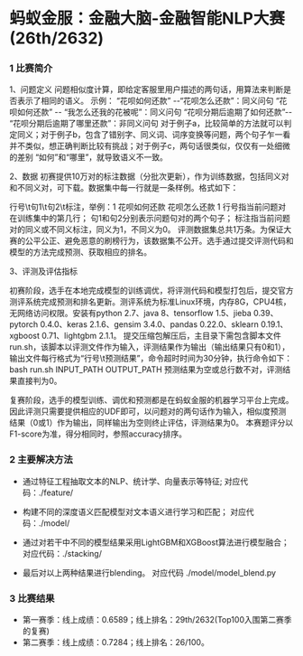 # 蚂蚁金服：金融大脑-金融智能NLP大赛(26th/2632)

### 1 比赛简介
1、问题定义
问题相似度计算，即给定客服里用户描述的两句话，用算法来判断是否表示了相同的语义。
示例：
“花呗如何还款” --“花呗怎么还款”：同义问句 “花呗如何还款” -- “我怎么还我的花被呢”：同义问句 “花呗分期后逾期了如何还款”-- “花呗分期后逾期了哪里还款”：非同义问句 对于例子a，比较简单的方法就可以判定同义；对于例子b，包含了错别字、同义词、词序变换等问题，两个句子乍一看并不类似，想正确判断比较有挑战；对于例子c，两句话很类似，仅仅有一处细微的差别 “如何”和“哪里”，就导致语义不一致。

2、数据
初赛提供10万对的标注数据（分批次更新），作为训练数据，包括同义对和不同义对，可下载。数据集中每一行就是一条样例。格式如下：

行号\t句1\t句2\t标注，举例：1 花呗如何还款 花呗怎么还款 1
行号指当前问题对在训练集中的第几行； 句1和句2分别表示问题句对的两个句子； 标注指当前问题对的同义或不同义标注，同义为1，不同义为0。 评测数据集总共1万条。为保证大赛的公平公正、避免恶意的刷榜行为，该数据集不公开。选手通过提交评测代码和模型的方法完成预测、获取相应的排名。

3、评测及评估指标

初赛阶段，选手在本地完成模型的训练调优，将评测代码和模型打包后，提交官方测评系统完成预测和排名更新。测评系统为标准Linux环境，内存8G，CPU4核，无网络访问权限。安装有python 2.7、java 8、tensorflow 1.5、jieba 0.39、pytorch 0.4.0、keras 2.1.6、gensim 3.4.0、pandas 0.22.0、sklearn 0.19.1、xgboost 0.71、lightgbm 2.1.1。 提交压缩包解压后，主目录下需包含脚本文件run.sh，该脚本以评测文件作为输入，评测结果作为输出（输出结果只有0和1），输出文件每行格式为“行号\t预测结果”，命令超时时间为30分钟，执行命令如下：
bash run.sh INPUT_PATH OUTPUT_PATH
预测结果为空或总行数不对，评测结果直接判为0。

复赛阶段，选手的模型训练、调优和预测都是在蚂蚁金服的机器学习平台上完成。因此评测只需要提供相应的UDF即可，以问题对的两句话作为输入，相似度预测结果（0或1）作为输出，同样输出为空则终止评估，评测结果为0。
本赛题评分以F1-score为准，得分相同时，参照accuracy排序。

### 2 主要解决方法
* 通过特征工程抽取文本的NLP、统计学、向量表示等特征;
对应代码：./feature/

* 构建不同的深度语义匹配模型对文本语义进行学习和匹配；
对应代码：./model/

* 通过对若干中不同的模型结果采用LightGBM和XGBoost算法进行模型融合；
对应代码：./stacking/

* 最后对以上两种结果进行blending。
对应代码 ./model/model_blend.py

### 3 比赛结果
* 第一赛季：线上成绩：0.6589；线上排名：29th/2632(Top100入围第二赛季的复赛)
* 第二赛季：线上成绩：0.7284；线上排名：26/100。
